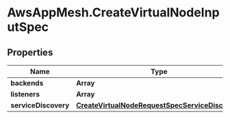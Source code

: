 # AwsAppMesh.CreateVirtualNodeInputSpec

## Properties

Name | Type | Description | Notes
------------ | ------------- | ------------- | -------------
**backends** | **Array** |  | [optional] 
**listeners** | **Array** |  | [optional] 
**serviceDiscovery** | [**CreateVirtualNodeRequestSpecServiceDiscovery**](CreateVirtualNodeRequestSpecServiceDiscovery.md) |  | [optional] 


